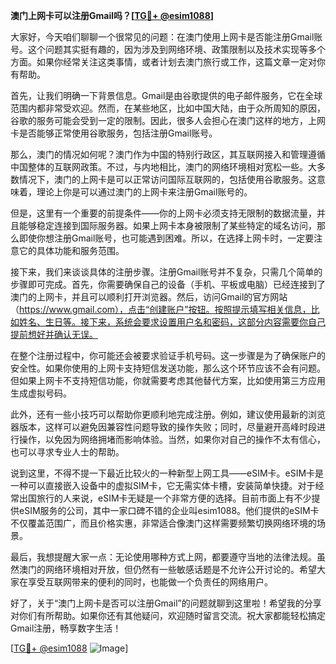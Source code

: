 **澳门上网卡可以注册Gmail吗？[[TG💪+ @esim1088](https://t.me/s/esim1088)]**

大家好，今天咱们聊聊一个很常见的问题：在澳门使用上网卡是否能注册Gmail账号。这个问题其实挺有趣的，因为涉及到网络环境、政策限制以及技术实现等多个方面。如果你经常关注这类事情，或者计划去澳门旅行或工作，这篇文章一定对你有帮助。

首先，让我们明确一下背景信息。Gmail是由谷歌提供的电子邮件服务，它在全球范围内都非常受欢迎。然而，在某些地区，比如中国大陆，由于众所周知的原因，谷歌的服务可能会受到一定的限制。因此，很多人会担心在澳门这样的地方，上网卡是否能够正常使用谷歌服务，包括注册Gmail账号。

那么，澳门的情况如何呢？澳门作为中国的特别行政区，其互联网接入和管理遵循中国整体的互联网政策。不过，与内地相比，澳门的网络环境相对宽松一些。大多数情况下，澳门的上网卡是可以正常访问国际互联网的，包括使用谷歌服务。这意味着，理论上你是可以通过澳门的上网卡来注册Gmail账号的。

但是，这里有一个重要的前提条件——你的上网卡必须支持无限制的数据流量，并且能够稳定连接到国际服务器。如果上网卡本身被限制了某些特定的域名访问，那么即使你想注册Gmail账号，也可能遇到困难。所以，在选择上网卡时，一定要注意它的具体功能和服务范围。

接下来，我们来谈谈具体的注册步骤。注册Gmail账号并不复杂，只需几个简单的步骤即可完成。首先，你需要确保自己的设备（手机、平板或电脑）已经连接到了澳门的上网卡，并且可以顺利打开浏览器。然后，访问Gmail的官方网站（https://www.gmail.com），点击“创建账户”按钮。按照提示填写相关信息，比如姓名、生日等。接下来，系统会要求设置用户名和密码，这部分内容需要你自己提前想好并确认无误。

在整个注册过程中，你可能还会被要求验证手机号码。这一步骤是为了确保账户的安全性。如果你使用的上网卡支持短信发送功能，那么这个环节应该不会有问题。但如果上网卡不支持短信功能，你就需要考虑其他替代方案，比如使用第三方应用生成虚拟号码。

此外，还有一些小技巧可以帮助你更顺利地完成注册。例如，建议使用最新的浏览器版本，这样可以避免因兼容性问题导致的操作失败；同时，尽量避开高峰时段进行操作，以免因为网络拥堵而影响体验。当然，如果你对自己的操作不太有信心，也可以寻求专业人士的帮助。

说到这里，不得不提一下最近比较火的一种新型上网工具——eSIM卡。eSIM卡是一种可以直接嵌入设备中的虚拟SIM卡，它无需实体卡槽，安装简单快捷。对于经常出国旅行的人来说，eSIM卡无疑是一个非常方便的选择。目前市面上有不少提供eSIM服务的公司，其中一家口碑不错的企业叫esim1088。他们提供的eSIM卡不仅覆盖范围广，而且价格实惠，非常适合像澳门这样需要频繁切换网络环境的场景。

最后，我想提醒大家一点：无论使用哪种方式上网，都要遵守当地的法律法规。虽然澳门的网络环境相对开放，但仍然有一些敏感话题是不允许公开讨论的。希望大家在享受互联网带来的便利的同时，也能做一个负责任的网络用户。

好了，关于“澳门上网卡是否可以注册Gmail”的问题就聊到这里啦！希望我的分享对你们有所帮助。如果你还有其他疑问，欢迎随时留言交流。祝大家都能轻松搞定Gmail注册，畅享数字生活！

[[TG💪+ @esim1088](https://t.me/s/esim1088) ![Image](https://i.postimg.cc/4NQfJmqS/Snipaste-2025-05-13-00-14-12.png)]